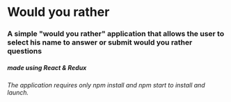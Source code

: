 # Would you rather

### A simple "would you rather" application that allows the user to select his name to answer or submit would you rather questions

##### made using React & Redux
###### The application requires only npm install and npm start to install and launch.
